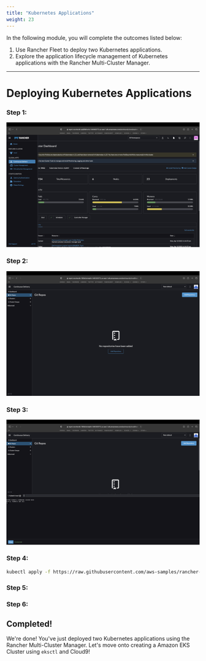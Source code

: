 ```yaml
---
title: "Kubernetes Applications"
weight: 23
---
```


In the following module, you will complete the outcomes listed below:

1. Use Rancher Fleet to deploy two Kubernetes applications.
2. Explore the application lifecycle management of Kubernetes applications with the Rancher Multi-Cluster Manager.

---


# Deploying Kubernetes Applications

### Step 1:

![rancher-fleet-menu](/static/images/content/23-fleet-menu.png)

### Step 2:

![rancher-fleet-home](/static/images/content/23-fleet-home.png)

### Step 3:

![rancher-fleet-shell](/static/images/content/23-fleet-shell.png)

### Step 4:

```bash
kubectl apply -f https://raw.githubusercontent.com/aws-samples/rancher-on-aws-workshop/main/static/fleet/fleet-local.yaml
```

### Step 5:



### Step 6:



## Completed!

We're done! You've just deployed two Kubernetes applications using the Rancher Multi-Cluster Manager. Let's move onto creating a Amazon EKS Cluster using `eksctl` and Cloud9!
